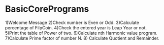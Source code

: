 # BasicCorePrograms
1)Welcome Message
2)Check number is Even or Odd.
3)Calculate percentage of FilpCoin.
4)Check the entered year is Leap Year or not.
5)Print the table of Power of two.
6)Calculate nth Harmonic value program.
7)Calculate Prime factor of number N.
8) Calculate Quotient and Remainder.

